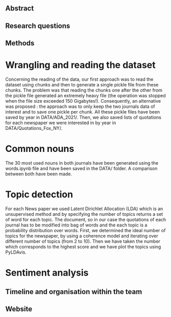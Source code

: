## Abstract
## Research questions
## Methods
# Wrangling and reading the dataset
Concerning the reading of the data, our first approach was to read the dataset using chunks and then to generate a single pickle file from these chunks. 
The problem was that reading the chunks one after the other from the pickle file generated an extremely heavy file (the operation was stopped when the file size 
exceeded 150 Gigabytes!).
Consequently, an alternative was proposed : the approach was to only keep the two journals data of interest and to save one pickle per chunk. All these pickle files have been saved by year in DATA/ADA_2021/.
Then, we also saved lists of quotations for each newspaper we were interested in by year in DATA/Quotations_Fox_NY/.

# Common nouns
The 30 most used nouns in both journals have been generated using the words.ipynb file and have been saved in the DATA/ folder. A comparison between both have been made.

# Topic detection
For each News paper we used Latent Dirichlet Allocation (LDA) which is an unsupervised method and by specifying the number of topics returns a set of word for each topic. The document, so in our case the quotations of each journal has to be modified into bag of words and the each topic is a probability distribution over words. First, we determined the ideal number of topics for the newspaper, by using a coherence model and iterating over different number of topics (from 2 to 10). Then we have taken the number which corresponds to the highest score and we have plot the topics using PyLDAvis.
# Sentiment analysis
## Timeline and organisation within the team
## Website

